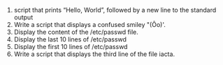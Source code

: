 1. script that prints “Hello, World”, followed by a new line to the standard output
2. Write a script that displays a confused smiley "(Ôo)'.
3. Display the content of the /etc/passwd file.
4. Display the last 10 lines of /etc/passwd
5. Display the first 10 lines of /etc/passwd
6. Write a script that displays the third line of the file iacta.
